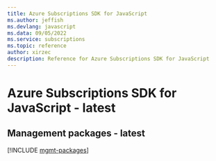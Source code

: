 ```yaml
---
title: Azure Subscriptions SDK for JavaScript
ms.author: jeffish
ms.devlang: javascript
ms.data: 09/05/2022
ms.service: subscriptions
ms.topic: reference
author: xirzec
description: Reference for Azure Subscriptions SDK for JavaScript
---
```

# Azure Subscriptions SDK for JavaScript - latest

## Management packages - latest
[!INCLUDE [mgmt-packages](subscriptions-mgmt-index.md)]